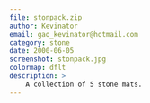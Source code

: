 ```yaml
---
file: stonpack.zip
author: Kevinator
email: gao_kevinator@hotmail.com
category: stone
date: 2000-06-05
screenshot: stonpack.jpg
colormap: dflt
description: >
    A collection of 5 stone mats.
---
```

